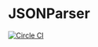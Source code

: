 # JSONParser

[![Circle CI](https://circleci.com/gh/swilly22/JSONParser.svg?style=svg)](https://circleci.com/gh/swilly22/JSONParser)